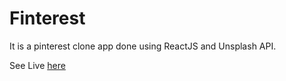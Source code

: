 # Finterest

It is a pinterest clone app done using ReactJS and Unsplash API.

See Live [here](https://finterest-a4839.web.app/)
